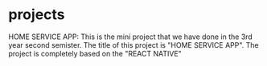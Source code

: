 # projects

HOME SERVICE APP:
This is the mini project that we have done in the 3rd year second semister.
The title of this project is "HOME SERVICE APP".
The project is completely based on the "REACT NATIVE"
